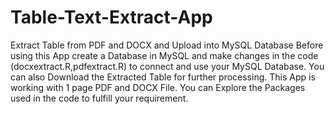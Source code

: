 # Table-Text-Extract-App
Extract Table from PDF and DOCX and Upload into MySQL Database
Before using this App create a Database in MySQL and make changes in the code (docxextract.R,pdfextract.R) to connect and use your MySQL Database.
You can also Download the Extracted Table for further processing.
This App is working with 1 page PDF and DOCX File.
You can Explore the Packages used in the code to fulfill your requirement.  

